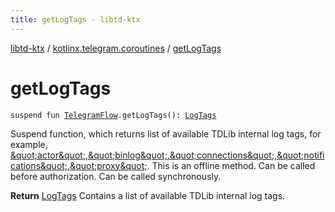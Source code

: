 ```yaml
---
title: getLogTags - libtd-ktx
---
```


[libtd-ktx](../index.html) / [kotlinx.telegram.coroutines](index.html) / [getLogTags](./get-log-tags.html)

# getLogTags

`suspend fun `[`TelegramFlow`](../kotlinx.telegram.core/-telegram-flow/index.html)`.getLogTags(): `[`LogTags`](https://tdlibx.github.io/td/docs/org/drinkless/td/libcore/telegram/TdApi.LogTags.html)

Suspend function, which returns list of available TDLib internal log tags, for example,
[&amp;quot;actor&amp;quot;,&amp;quot;binlog&amp;quot;,&amp;quot;connections&amp;quot;,&amp;quot;notifications&amp;quot;,&amp;quot;proxy&amp;quot;](#). This is an offline method. Can be called before authorization. Can be called
synchronously.

**Return**
[LogTags](https://tdlibx.github.io/td/docs/org/drinkless/td/libcore/telegram/TdApi.LogTags.html) Contains a list of available TDLib internal log tags.

